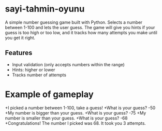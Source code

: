 # sayi-tahmin-oyunu
A simple number guessing game built with Python. Selects a number between 1-100 and lets the user guess.
The game will give you hints if your guess is too high or too low, and it tracks how many attempts you make until you get it right.

## Features
- Input validation (only accepts numbers within the range)
- Hints: higher or lower
- Tracks number of attempts


# Example of gameplay
+I picked a number between 1-100, take a guess!
+What is your guess?
-50
+My number is bigger than your guess.
+What is your guess?
-75
+My number is smaller than your guess.
+What is your guess?
-68
+Congratulations! The number I picked was 68. It took you 3 attempts.
